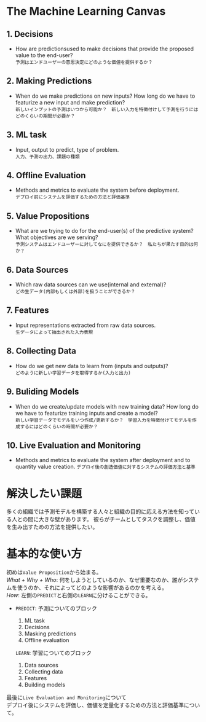 # The Machine Learning Canvas

## 1. Decisions 
- How are predictionsused to make decisions that provide the proposed value to the end-user?   
`予測はエンドユーザーの意思決定にどのような価値を提供するか？`

## 2. Making Predictions   
- When do we make predictions on new inputs? How long do we have to featurize a new input and make prediction?   
`新しいインプットの予測はいつから可能か？　新しい入力を特徴付けして予測を行うにはどのくらいの期間が必要か？`

## 3. ML task
- Input, output to predict, type of problem.   
`入力、予測の出力、課題の種類`

## 4. Offline Evaluation
- Methods and metrics to evaluate the system before deployment.   
`デプロイ前にシステムを評価するための方法と評価基準`

## 5. Value Propositions
- What are we trying to do for the end-user(s) of the predictive system? What objectives are we serving?   
`予測システムはエンドユーザーに対してなにを提供できるか？　私たちが果たす目的は何か？`

## 6. Data Sources
- Which raw data sources can we use(internal and external)?   
`どの生データ(内部もしくは外部)を扱うことができるか？`

## 7. Features
- Input representations extracted from raw data sources.   
`生データによって抽出された入力表現`

## 8. Collecting Data
- How do we get new data to learn from (inputs and outputs)?   
`どのように新しい学習データを取得するか(入力と出力)`

## 9. Buliding Models
- When do we create/update models with new training data? How long do we have to featurize training inputs and create a model?   
`新しい学習データでモデルをいつ作成/更新するか？　学習入力を特徴付けてモデルを作成するにはどのくらいの時間が必要か？`

## 10. Live Evaluation and Monitoring
- Methods and metrics to evaluate the system after deployment and to quantity value creation.
`デプロイ後の創造価値に対するシステムの評価方法と基準`

# 解決したい課題
多くの組織では予測モデルを構築する人々と組織の目的に応える方法を知っている人との間に大きな壁があります。
彼らがチームとしてタスクを調整し、価値を生み出すための方法を提供したい。　　　

# 基本的な使い方
初めは`Value Proposition`から始まる。   
_What + Why + Who_: 何をしようとしているのか、なぜ重要なのか、誰がシステムを使うのか、それによってどのような影響があるのかを考える。   
_How_: 左側の`PREDICT`と右側の`LEARN`に分けることができる。

- `PREDICT`: 予測についてのブロック
    1. ML task
    2. Decisions
    3. Masking predictions
    4. Offline evaluation

    `LEARN`: 学習についてのブロック
    1. Data sources
    2. Collecting data
    3. Features
    4. Building models

最後に`Live Evaluation and Monitoring`について   
デプロイ後にシステムを評価し、価値を定量化するための方法と評価基準について。